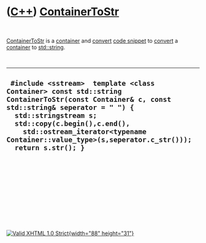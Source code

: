 



 

 

 

 

 

([C++](Cpp.htm)) [ContainerToStr](CppContainerToStr.htm)
========================================================

 

[ContainerToStr](CppContainerToStr.htm) is a
[container](CppContainer.htm) and [convert](CppConvert.htm) [code
snippet](CppCodeSnippets.htm) to [convert](CppConvert.htm) a
[container](CppContainer.htm) to [std::string](CppString.htm).

 

  ---------------------------------------------------------------------------------------------------------------------------------------------------------------------------------------------------------------------------------------------------------------------------------------------------------
  ` #include <sstream>  template <class Container> const std::string ContainerToStr(const Container& c, const std::string& seperator = " ") {   std::stringstream s;   std::copy(c.begin(),c.end(),     std::ostream_iterator<typename Container::value_type>(s,seperator.c_str()));   return s.str(); }`
  ---------------------------------------------------------------------------------------------------------------------------------------------------------------------------------------------------------------------------------------------------------------------------------------------------------

 

 

 

 

 





 

[![Valid XHTML 1.0 Strict](valid-xhtml10.png){width="88"
height="31"}](http://validator.w3.org/check?uri=referer)
